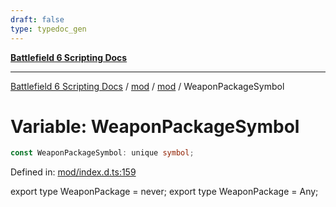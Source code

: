 ```yaml
---
draft: false
type: typedoc_gen
---
```


[**Battlefield 6 Scripting Docs**](../../../_index.md)

***

[Battlefield 6 Scripting Docs](../../../_index.md) / [mod](../../_index.md) / [mod](../_index.md) / WeaponPackageSymbol

# Variable: WeaponPackageSymbol

```ts
const WeaponPackageSymbol: unique symbol;
```

Defined in: [mod/index.d.ts:159](https://github.com/battlefield-portal-community/portal-docs/blob/6d87e21c5922a3efb03c634dbe98e5fe6e797672/generators/santiago/mod/index.d.ts#L159)

export type WeaponPackage = never;
export type WeaponPackage = Any;
